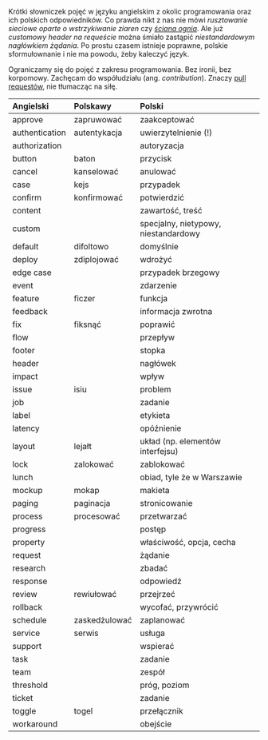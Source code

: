 Krótki słowniczek pojęć w języku angielskim z okolic programowania oraz ich polskich odpowiedników.
Co prawda nikt z nas nie mówi _rusztowanie sieciowe oparte o wstrzykiwanie ziaren_ czy [_ściana ognia_](https://www.youtube.com/watch?v=wFXLzr86MQ4&t=6).
Ale już _customowy header na requeście_ można śmiało zastąpić _niestandardowym nagłówkiem żądania_.
Po prostu czasem istnieje poprawne, polskie sformułownanie i nie ma powodu, żeby kaleczyć język.

Ograniczamy się do pojęć z zakresu programowania.
Bez ironii, bez korpomowy.
Zachęcam do współudziału (ang. _contribution_).
Znaczy [pull requestów](https://github.com/nurkiewicz/polski-w-it/pulls), nie tłumacząc na siłę.

| Angielski            | Polskawy            | Polski                                |
| :------------------- | :------------------ | :------------------------------------ |
| approve              | zapruwować          | zaakceptować                          |
| authentication       | autentykacja        | uwierzytelnienie (!)                  |
| authorization        |                     | autoryzacja                           |
| button               | baton               | przycisk                              |
| cancel               | kanselować          | anulować                              |
| case                 | kejs                | przypadek                             |
| confirm              | konfirmować         | potwierdzić                           |
| content              |                     | zawartość, treść                      |
| custom               |                     | specjalny, nietypowy, niestandardowy  |
| default              | difoltowo           | domyślnie                             |
| deploy               | zdiplojować         | wdrożyć                               |
| edge case            |                     | przypadek brzegowy                    |
| event                |                     | zdarzenie                             |
| feature              | ficzer              | funkcja                               |
| feedback             |                     | informacja zwrotna                    |
| fix                  | fiksnąć             | poprawić                              |
| flow                 |                     | przepływ                              |
| footer               |                     | stopka                                |
| header               |                     | nagłówek                              |
| impact               |                     | wpływ                                 |
| issue                | isiu                | problem                               |
| job                  |                     | zadanie                               |
| label                |                     | etykieta                              |
| latency              |                     | opóźnienie                            |
| layout               | lejałt              | układ (np. elementów interfejsu)      |
| lock                 | zalokować           | zablokować                            |
| lunch                |                     | obiad, tyle że w Warszawie            |
| mockup               | mokap               | makieta                               |
| paging               | paginacja           | stronicowanie                         |
| process              | procesować          | przetwarzać                           |
| progress             |                     | postęp                                |
| property             |                     | właściwość, opcja, cecha              |
| request              |                     | żądanie                               |
| research             |                     | zbadać                                |
| response             |                     | odpowiedź                             |
| review               | rewiułować          | przejrzeć                             |
| rollback             |                     | wycofać, przywrócić                   |
| schedule             | zaskedżulować       | zaplanować                            |
| service              | serwis              | usługa                                |
| support              |                     | wspierać                              |
| task                 |                     | zadanie                               |
| team                 |                     | zespół                                |
| threshold            |                     | próg, poziom                          |
| ticket               |                     | zadanie                               |
| toggle               | togel               | przełącznik                           |
| workaround           |                     | obejście                              |

